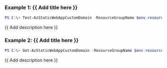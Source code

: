 ### Example 1: {{ Add title here }}
```powershell
PS C:\> Test-AzStaticWebAppCustomDomain -ResourceGroupName $env.resourceGroup -Name $env.staticweb00 -DomainName 'www01.azpstest.net'

```

{{ Add description here }}

### Example 2: {{ Add title here }}
```powershell
PS C:\> Get-AzStaticWebAppCustomDomain -ResourceGroupName $env.resourceGroup -Name $env.staticweb00 -DomainName 'www01.azpstest.net' | Get-AzStaticWebAppCustomDomain

```

{{ Add description here }}

